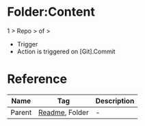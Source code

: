 # Folder:Content

1 > Repo > of >
  - Trigger
  - Action is triggered on [Git].Commit



# Reference
|Name|Tag|Description
|--|--|--|
|Parent|[Readme][Parent_Folder_Readme], Folder|-

[//]: #(Reference.Readme)
[Parent_Folder_Readme]:         ../readme.md        
[PreCommitConf_File_Readme]:    ../readme.md        
[PreCommitProfile_File_Readme]: ../readme.md        
[File_Readme]:                  ./readme.md        


